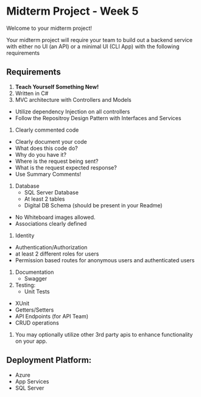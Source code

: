 # Midterm Project - Week 5

Welcome to your midterm project!

Your midterm project will require your team to build out a backend service with either no UI (an API) or a minimal UI (CLI App) with the following requirements

## Requirements

1. **Teach Yourself Something New!**
1. Written in C#
1. MVC architecture with Controllers and Models
  - Utilize dependency Injection on all controllers
  - Follow the Repositroy Design Pattern with Interfaces and Services
1. Clearly commented code
  - Clearly document your code
  - What does this code do?
  - Why do you have it?
  - Where is the request being sent?
  - What is the request expected response?
   - Use Summary Comments!
1. Database
   - SQL Server Database
   - At least 2 tables
   - Digital DB Schema (should be present in your Readme)
  - No Whiteboard images allowed.
   - Associations clearly defined
1. Identity
  - Authentication/Authorization
  - at least 2 different roles for users
  - Permission based routes for anonymous users and authenticated users
1. Documentation
   - Swagger
1. Testing:
   - Unit Tests
  - XUnit
  - Getters/Setters
  - API Endpoints (for API Team)
  - CRUD operations
1. You may optionally utilize other 3rd party apis to enhance functionality on your app.

## Deployment Platform:

- Azure
- App Services
- SQL Server
